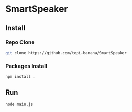 # SmartSpeaker

## Install
### Repo Clone
```sh
git clone https://github.com/topi-banana/SmartSpeaker
```
### Packages Install
```sh
npm install .
```
## Run

```sh
node main.js
```